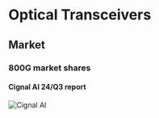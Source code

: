 # Optical Transceivers


## Market 

### 800G market shares

#### Cignal AI 24/Q3 report
![Cignal AI](https://github.com/achoenix/optical_io/tree/main/docs/img/3Q24-OPTCO-Revenue-by-Company-1.webp "Cignal AI")
